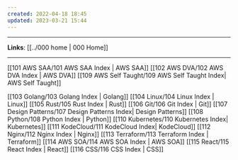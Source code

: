 ```yaml
---
created: 2022-04-18 18:45
updated: 2023-03-21 15:44
---
```

---
**Links**: [[../000 home | 000 Home]]

---

[[101 AWS SAA/101 AWS SAA Index | AWS SAA]]
[[102 AWS DVA/102 AWS DVA Index | AWS DVA]]
[[109 AWS Self Taught/109 AWS Self Taught Index| AWS Self Taught]]

[[103 Golang/103 Golang Index | Golang]]
[[104 Linux/104 Linux Index | Linux]]
[[105 Rust/105 Rust Index | Rust]]
[[106 Git/106 Git Index | Git]]
[[107 Design Patterns/107 Design Patterns Index| Design Patterns]]
[[108 Python/108 Python Index | Python]]
[[110 Kubernetes/110 Kubernetes Index| Kubernetes]]
[[111 KodeCloud/111 KodeCloud Index| KodeCloud]]
[[112 Nginx/112 Nginx Index | Nginx]]
[[113 Terraform/113 Terraform Index | Terraform]]
[[114 AWS SOA/114 AWS SOA Index | AWS SOA]]
[[115 React/115 React Index | React]]
[[116 CSS/116 CSS Index | CSS]]